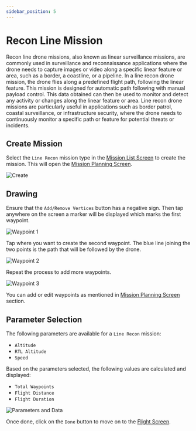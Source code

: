 ```yaml
---
sidebar_position: 5
---
```


# Recon Line Mission

Recon line drone missions, also known as linear surveillance missions, are commonly used in surveillance and
reconnaissance applications where the drone needs to capture images or video along a specific linear feature or area,
such as a border, a coastline, or a pipeline. In a line recon drone mission, the drone flies along a predefined flight
path, following the linear feature. This mission is designed for automatic path following with manual payload control.
This data obtained can then be used to monitor and detect any activity or changes along the linear feature or area. Line
recon drone missions are particularly useful in applications such as border patrol, coastal surveillance, or
infrastructure security, where the drone needs to continuously monitor a specific path or feature for potential threats
or incidents.


## Create Mission

Select the `Line Recon` mission type in the [Mission List Screen](../overview/mission-list-screen.md) to create the
mission. This will open the [Mission Planning Screen](../overview/mission-planning-screen.md).

![Create](img/line-recon-create.jpg)

## Drawing

Ensure that the `Add/Remove Vertices` button has a negative sign. Then tap anywhere on the screen a marker will be
displayed which marks the first waypoint.

![Waypoint 1](img/line-recon-waypoint-1.jpg)

Tap where you want to create the second waypoint. The blue line joining the two points is the path that will be followed
by the drone.

![Waypoint 2](img/line-recon-waypoint-2.jpg)

Repeat the process to add more waypoints.

![Waypoint 3](img/line-recon-waypoint-3.jpg)

You can add or edit waypoints as mentioned in [Mission Planning Screen](../overview/mission-list-screen.md) section.

## Parameter Selection

The following parameters are available for a `Line Recon` mission:

- `Altitude`
- `RTL Altitude`
- `Speed`

Based on the parameters selected, the following values are calculated and displayed:

- `Total Waypoints`
- `Flight Distance`
- `Flight Duration`

![Parameters and Data](img/line-recon-params.jpg)

Once done, click on the `Done` button to move on to the [Flight Screen](../overview/flight-screen.md).
